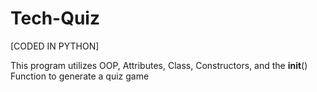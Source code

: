 # Tech-Quiz
[CODED IN PYTHON]

This program utilizes OOP, Attributes, Class, Constructors, and the __init__() Function to generate a quiz game
